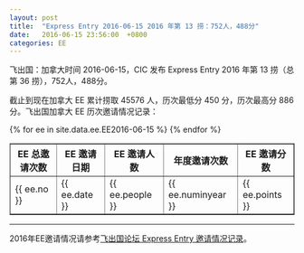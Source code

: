```yaml
---
layout: post
title:  "Express Entry 2016-06-15 2016 年第 13 捞：752人，488分"
date:   2016-06-15 23:56:00  +0800
categories: EE
---
```


飞出国：加拿大时间 2016-06-15，CIC 发布 Express Entry 2016 年第 13 捞（总第 36 捞），752人，488分。

截止到现在加拿大 EE 累计捞取 45576 人，历次最低分 450 分，历次最高分 886分。飞出国加拿大 EE 历次邀请情况记录：

<table border = "1" cellpadding="1" cellspacing="0">
  <tr>
    <th>EE 总邀请次数</th>
    <th>EE 邀请日期</th>
    <th>EE 邀请人数</th>
    <th>年度邀请次数</th>
    <th>EE 邀请分数</th>
  </tr>
{% for ee in site.data.ee.EE2016-06-15 %}
<tr>
<td> {{ ee.no }} </td>
<td> {{ ee.date }} </td>
<td> {{ ee.people }} </td>
<td> {{ ee.numinyear }} </td>
<td> {{ ee.points }} </td>
</tr>
{% endfor %}
</table>

------

2016年EE邀请情况请参考<a href="http://bbs.fcgvisa.com/t/2016-express-entry-ita-ee/9588" target="_blank">飞出国论坛 Express Entry 邀请情况记录</a>。